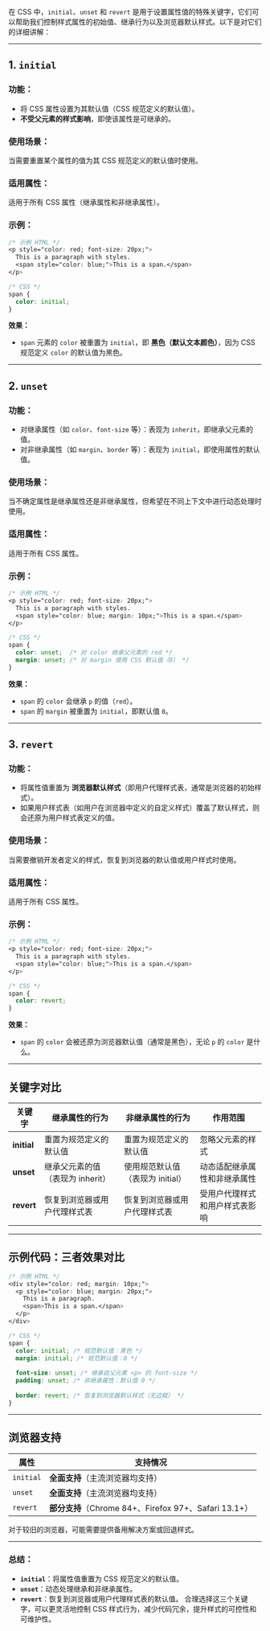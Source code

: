 在 CSS 中，`initial`、`unset` 和 `revert` 是用于设置属性值的特殊关键字，它们可以帮助我们控制样式属性的初始值、继承行为以及浏览器默认样式。以下是对它们的详细讲解：

---

## **1. `initial`**

### **功能：**

- 将 CSS 属性设置为其默认值（CSS 规范定义的默认值）。
- **不受父元素的样式影响**，即使该属性是可继承的。

### **使用场景：**

当需要重置某个属性的值为其 CSS 规范定义的默认值时使用。

### **适用属性：**

适用于所有 CSS 属性（继承属性和非继承属性）。

### **示例：**

```css
/* 示例 HTML */
<p style="color: red; font-size: 20px;">
  This is a paragraph with styles.
  <span style="color: blue;">This is a span.</span>
</p>

/* CSS */
span {
  color: initial;
}
```

**效果：**

- `span` 元素的 `color` 被重置为 `initial`，即 **黑色（默认文本颜色）**，因为 CSS 规范定义 `color` 的默认值为黑色。

---

## **2. `unset`**

### **功能：**

- 对继承属性（如 `color`、`font-size` 等）：表现为 `inherit`，即继承父元素的值。
- 对非继承属性（如 `margin`、`border` 等）：表现为 `initial`，即使用属性的默认值。

### **使用场景：**

当不确定属性是继承属性还是非继承属性，但希望在不同上下文中进行动态处理时使用。

### **适用属性：**

适用于所有 CSS 属性。

### **示例：**

```css
/* 示例 HTML */
<p style="color: red; font-size: 20px;">
  This is a paragraph with styles.
  <span style="color: blue; margin: 10px;">This is a span.</span>
</p>

/* CSS */
span {
  color: unset;  /* 对 color 继承父元素的 red */
  margin: unset; /* 对 margin 使用 CSS 默认值（0） */
}
```

**效果：**

- `span` 的 `color` 会继承 `p` 的值（`red`）。
- `span` 的 `margin` 被重置为 `initial`，即默认值 `0`。

---

## **3. `revert`**

### **功能：**

- 将属性值重置为 **浏览器默认样式**（即用户代理样式表，通常是浏览器的初始样式）。
- 如果用户样式表（如用户在浏览器中定义的自定义样式）覆盖了默认样式，则会还原为用户样式表定义的值。

### **使用场景：**

当需要撤销开发者定义的样式，恢复到浏览器的默认值或用户样式时使用。

### **适用属性：**

适用于所有 CSS 属性。

### **示例：**

```css
/* 示例 HTML */
<p style="color: red; font-size: 20px;">
  This is a paragraph with styles.
  <span style="color: blue;">This is a span.</span>
</p>

/* CSS */
span {
  color: revert;
}
```

**效果：**

- `span` 的 `color` 会被还原为浏览器默认值（通常是黑色），无论 `p` 的 `color` 是什么。

---

## **关键字对比**

|**关键字**|**继承属性的行为**|**非继承属性的行为**|**作用范围**|
|---|---|---|---|
|**initial**|重置为规范定义的默认值|重置为规范定义的默认值|忽略父元素的样式|
|**unset**|继承父元素的值（表现为 inherit）|使用规范默认值（表现为 initial）|动态适配继承属性和非继承属性|
|**revert**|恢复到浏览器或用户代理样式表|恢复到浏览器或用户代理样式表|受用户代理样式和用户样式表影响|

---

## **示例代码：三者效果对比**

```css
/* 示例 HTML */
<div style="color: red; margin: 10px;">
  <p style="color: blue; margin: 20px;">
    This is a paragraph.
    <span>This is a span.</span>
  </p>
</div>

/* CSS */
span {
  color: initial; /* 规范默认值：黑色 */
  margin: initial; /* 规范默认值：0 */
  
  font-size: unset; /* 继承自父元素 <p> 的 font-size */
  padding: unset; /* 非继承属性：默认值 0 */
  
  border: revert; /* 恢复到浏览器默认样式（无边框） */
}
```

---

## **浏览器支持**

|属性|支持情况|
|---|---|
|`initial`|**全面支持**（主流浏览器均支持）|
|`unset`|**全面支持**（主流浏览器均支持）|
|`revert`|**部分支持**（Chrome 84+、Firefox 97+、Safari 13.1+）|

对于较旧的浏览器，可能需要提供备用解决方案或回退样式。

---

### 总结：

- **`initial`**：将属性值重置为 CSS 规范定义的默认值。
- **`unset`**：动态处理继承和非继承属性。
- **`revert`**：恢复到浏览器或用户代理样式表的默认值。 合理选择这三个关键字，可以更灵活地控制 CSS 样式行为，减少代码冗余，提升样式的可控性和可维护性。